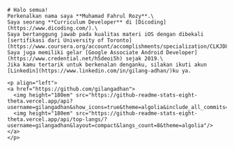     # Halo semua! 
    Perkenalkan nama saya **Muhamad Fahrul Rozy**.\
    Saya seorang **Curriculum Developer** di [Dicoding](https://www.dicoding.com/).\
    Saya bertanggung jawab pada kualitas materi iOS dengan dibekali [sertifikasi dari University of Toronto](https://www.coursera.org/account/accomplishments/specialization/CLKJD8XBXJ3M).\
    Saya juga memiliki gelar [Google Associate Android Developer](https://www.credential.net/h5deoi5h) sejak 2019.\
    Jika kamu tertarik untuk berkenalan denganku, silakan ikuti akun [Linkedin](https://www.linkedin.com/in/gilang-adhan/)ku ya.
     
    <p align="left">
    <a href="https://github.com/gilangadhan">
      <img height="180em" src="https://github-readme-stats-eight-theta.vercel.app/api?username=gilangadhan&show_icons=true&theme=algolia&include_all_commits=true&count_private=true"/>
      <img height="180em" src="https://github-readme-stats-eight-theta.vercel.app/api/top-langs/?username=gilangadhan&layout=compact&langs_count=8&theme=algolia"/>
    </a>
    </p>
